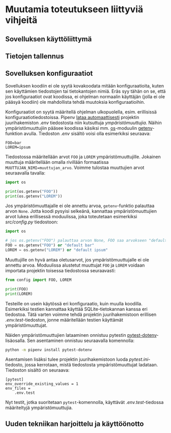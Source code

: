 # Muutamia toteutukseen liittyviä vihjeitä

## Sovelluksen käyttöliittymä

## Tietojen tallennus

## Sovelluksen konfiguraatiot

Sovelluksen koodiin ei ole syytä kovakoodata mitään konfiguraatioita, kuten sen käyttämien tiedostojen tai tietokantojen nimiä. Eräs syy tähän on se, että jos konfiguraatiot ovat koodissa, ei ohjelman normaalin käyttäjän (jolla ei ole pääsyä koodiin) ole mahdollista tehdä muutoksia konfiguraatioihin.

Konfiguraatiot on syytä määritellä ohjelman ulkopuolella, esim. erillisissä konfiguraatiotiedostoissa. Pipenv [lataa automaattisesti](https://pipenv-fork.readthedocs.io/en/latest/advanced.html#automatic-loading-of-env) projektin juurihakemiston _.env_ tiedostosta niin kutsuttuja _ympäristömuuttujia_. Näihin ympäristömuuttujiin pääsee koodissa käsiksi mm. [os](https://docs.python.org/3/library/os.html)-moduulin [getenv](https://docs.python.org/3/library/os.html#os.getenv)-funktion avulla. Tiedoston _.env_ sisältö voisi olla esimerkiksi seuraava:

```
FOO=bar
LOREM=ipsum
```

Tiedostossa määritellään arvot `FOO` ja `LOREM` ympäristömuuttujille. Jokainen muuttuja määritellään omalla rivillään formaatissa `MUUTTUJAN_NIMI=muuttujan_arvo`. Voimme tulostaa muuttujien arvot seuraavalla tavalla:

```python
import os

print(os.getenv("FOO"))
print(os.getenv("LOREM"))
```

Jos ympäristömuuttajalle ei ole annettu arvoa, `getenv`-funktio palauttaa arvon `None`. Jotta koodi pysyisi selkeänä, kannattaa ympäristömuuttujien arvot lukea erillisessä moduulissa, joka toteutetaan esimerkiksi _src/config.py_ tiedostoon:

```python
import os

# jos os.getenv("FOO") palauttaa arvon None, FOO saa arvokseen "default bar"
FOO = os.getenv("FOO") or "default bar"
LOREM = os.getenv("LOREM") or "default ipsum"
```

Muuttujille on hyvä antaa oletusarvot, jos ympäristömuuttujalle ei ole annettu arvoa. Moduulissa alustetut muuttujat `FOO` ja `LOREM` voidaan importata projektin toisessa tiedostossa seuraavasti:

```python
from config import FOO, LOREM

print(FOO)
print(LOREM)
```

Testeille on usein käytössä eri konfiguraatio, kuin muulla koodilla. Esimerkiksi testien kannattaa käyttää SQLite-tietokannan kanssa eri tiedostoa. Tätä varten voimme tehdä projektin juurihakemistoon erillisen _.env.test_-tiedoston, jonne määritellään testien käyttämät ympäristömuuttujat.

Näiden ympäristömuuttujien lataaminen onnistuu pytestin [pytest-dotenv](https://pypi.org/project/pytest-dotenv/)-lisäosalla. Sen asentaminen onnistuu seuraavalla komennolla:

```bash
python -m pipenv install pytest-dotenv
```

Asentamisen lisäksi tulee projektin juurihakemistoon luoda _pytest.ini_-tiedosto, jossa kerrotaan, mistä tiedostosta ympäristömuuttujat ladataan. Tiedoston sisältö on seuraava:

```
[pytest]
env_override_existing_values = 1
env_files =
    .env.test
```

Nyt testit, jotka suoritetaan `pytest`-komennolla, käyttävät _.env.test_-tiedossa määriteltyjä ympäristömuuttujia.

## Uuden tekniikan harjoittelu ja käyttöönotto